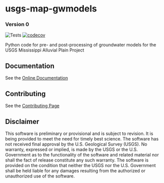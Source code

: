 usgs-map-gwmodels
=================

### Version 0
![Tests](https://github.com/aleaf/usgs-map-gwmodels/workflows/Tests/badge.svg)
[![codecov](https://codecov.io/gh/aleaf/usgs-map-gwmodels/branch/master/graph/badge.svg)](https://codecov.io/gh/aleaf/usgs-map-gwmodels)


Python code for pre- and post-processing of groundwater models for the USGS Mississippi Alluvial Plain Project

Documentation
----------------------------------------------- 
See the [Online Documentation](https://aleaf.github.io/usgs-map-gwmodels/latest/index.html)

Contributing
----------------------------------------------- 
See the [Contributing Page](https://aleaf.github.io/usgs-map-gwmodels/latest/contributing.html)


Disclaimer
----------

This software is preliminary or provisional and is subject to revision. It is
being provided to meet the need for timely best science. The software has not
received final approval by the U.S. Geological Survey (USGS). No warranty,
expressed or implied, is made by the USGS or the U.S. Government as to the
functionality of the software and related material nor shall the fact of release
constitute any such warranty. The software is provided on the condition that
neither the USGS nor the U.S. Government shall be held liable for any damages
resulting from the authorized or unauthorized use of the software.